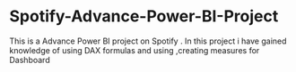 # Spotify-Advance-Power-BI-Project
This is a Advance Power BI project on Spotify . In this project i have gained knowledge of using DAX formulas and using ,creating measures for Dashboard
